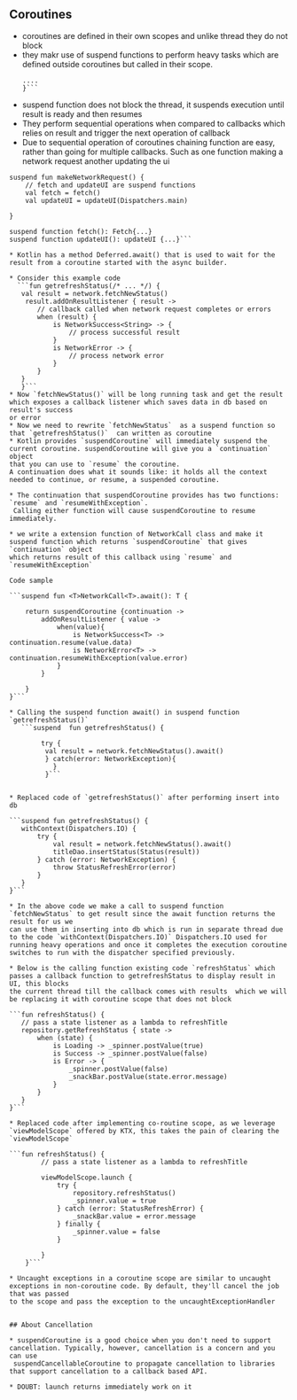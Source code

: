 
## Coroutines

* coroutines are defined in their own scopes and unlike thread they do not block
* they makr use of suspend functions to perform heavy tasks which are defined outside coroutines but called in their scope.
   ```suspend fun callDb(){
   ....
   }```
* suspend function does not block the thread, it suspends execution until result is ready and then resumes
* They perform sequential operations when compared to callbacks which relies on result and trigger the next operation 
   of callback 
* Due to sequential operation of coroutines chaining function are easy, rather than going for multiple callbacks. Such as one function making 
 a network request another updating the ui 
 
```@WorkerThread
suspend fun makeNetworkRequest() {
    // fetch and updateUI are suspend functions
    val fetch = fetch()
    val updateUI = updateUI(Dispatchers.main)
    
}

suspend function fetch(): Fetch{...}
suspend function updateUI(): updateUI {...}```

* Kotlin has a method Deferred.await() that is used to wait for the result from a coroutine started with the async builder.

* Consider this example code 
  ```fun getrefreshStatus(/* ... */) {
   val result = network.fetchNewStatus()
    result.addOnResultListener { result ->
       // callback called when network request completes or errors
       when (result) {
           is NetworkSuccess<String> -> {
               // process successful result
           }
           is NetworkError -> {
               // process network error
           }
       }
   }
   }```
* Now `fetchNewStatus()` will be long running task and get the result which exposes a callback listener which saves data in db based on result's success
or error
* Now we need to rewrite `fetchNewStatus`  as a suspend function so that `getrefreshStatus()`  can written as coroutine
* Kotlin provides `suspendCoroutine` will immediately suspend the current coroutine. suspendCoroutine will give you a `continuation` object 
that you can use to `resume` the coroutine. 
A continuation does what it sounds like: it holds all the context needed to continue, or resume, a suspended coroutine.

* The continuation that suspendCoroutine provides has two functions: `resume` and `resumeWithException`. 
 Calling either function will cause suspendCoroutine to resume immediately.    
 
* we write a extension function of NetworkCall class and make it suspend function which returns `suspendCoroutine` that gives `continuation` object 
which returns result of this callback using `resume` and `resumeWithException` 

Code sample 

```suspend fun <T>NetworkCall<T>.await(): T {

    return suspendCoroutine {continuation ->
        addOnResultListener { value ->
            when(value){
                is NetworkSuccess<T> -> continuation.resume(value.data)
                is NetworkError<T> -> continuation.resumeWithException(value.error)
            }
        }

    }
}```

* Calling the suspend function await() in suspend function `getrefreshStatus()`
   ```suspend  fun getrefreshStatus() {

        try {
		 val result = network.fetchNewStatus().await()
		 } catch(error: NetworkException){
		   }
		 }```


* Replaced code of `getrefreshStatus()` after performing insert into db

```suspend fun getrefreshStatus() {
   withContext(Dispatchers.IO) {
       try {
           val result = network.fetchNewStatus().await()
           titleDao.insertStatus(Status(result))
       } catch (error: NetworkException) {
           throw StatusRefreshError(error)
       }
   }
}```

* In the above code we make a call to suspend function `fetchNewStatus` to get result since the await function returns the result for us we 
can use them in inserting into db which is run in separate thread due to the code `withContext(Dispatchers.IO)` Dispatchers.IO used for 
running heavy operations and once it completes the execution coroutine switches to run with the dispatcher specified previously.

* Below is the calling function existing code `refreshStatus` which passes a callback function to getrefreshStatus to display result in UI, this blocks 
the current thread till the callback comes with results  which we will be replacing it with coroutine scope that does not block

```fun refreshStatus() {
   // pass a state listener as a lambda to refreshTitle
   repository.getRefreshStatus { state ->
       when (state) {
           is Loading -> _spinner.postValue(true)
           is Success -> _spinner.postValue(false)
           is Error -> {
               _spinner.postValue(false)
               _snackBar.postValue(state.error.message)
           }
       }
   }
}```

* Replaced code after implementing co-routine scope, as we leverage `viewModelScope` offered by KTX, this takes the pain of clearing the `viewModelScope`

```fun refreshStatus() {
        // pass a state listener as a lambda to refreshTitle

        viewModelScope.launch {
            try {
                repository.refreshStatus()
                _spinner.value = true
            } catch (error: StatusRefreshError) {
                _snackBar.value = error.message
            } finally {
                _spinner.value = false
            }

        }
    }```

* Uncaught exceptions in a coroutine scope are similar to uncaught exceptions in non-coroutine code. By default, they'll cancel the job that was passed 
to the scope and pass the exception to the uncaughtExceptionHandler
	

## About Cancellation 

* suspendCoroutine is a good choice when you don't need to support cancellation. Typically, however, cancellation is a concern and you can use 
 suspendCancellableCoroutine to propagate cancellation to libraries that support cancellation to a callback based API. 

* DOUBT: launch returns immediately work on it
 
